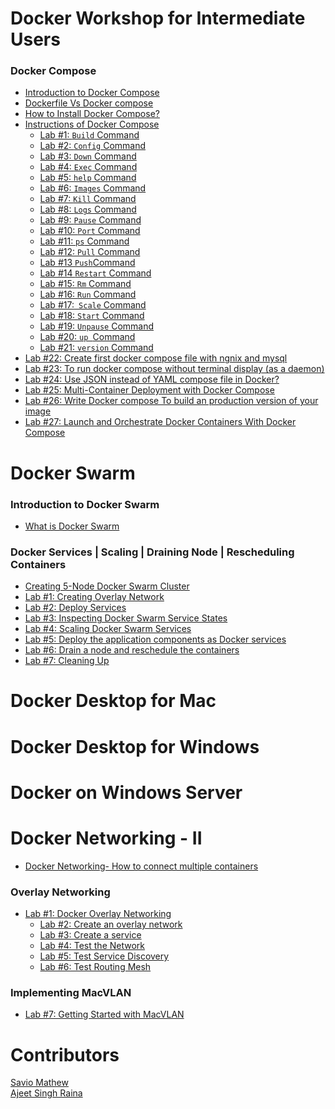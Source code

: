 # Docker Workshop for Intermediate Users

### Docker Compose

- [Introduction to Docker Compose]()<br>
- [Dockerfile Vs Docker compose ]()<br>
- [How to Install Docker Compose? ]()<br>
- [Instructions of Docker Compose]()<br>
     - [Lab #1: `Build` Command ]()<br>
     - [Lab #2: `Config` Command ]()<br>
     - [Lab #3: `Down` Command  ]()<br>
     - [Lab #4: `Exec` Command ]()<br>
     - [Lab #5: `help` Command ]()<br>
     - [Lab #6: `Images` Command ]()<br>
     - [Lab #7: `Kill` Command ]()<br>
     - [Lab #8: `Logs` Command ]()<br>
     - [Lab #9:  `Pause` Command ]()<br>
     - [Lab #10: `Port` Command ]()<br>
     - [Lab #11: `ps` Command ]()<br>
     - [Lab #12: `Pull` Command ]()<br>
     - [Lab #13 ` Push `Command ]()<br>
     - [Lab #14 `Restart` Command ]()<br>
     - [Lab #15: `Rm` Command ]()<br>
     - [Lab #16: `Run` Command ]()<br>
     - [Lab #17:` Scale` Command]()<br>
     - [Lab #18: `Start` Command]()<br>
     - [Lab #19: `Unpause` Command ]()<br>
     - [Lab #20:  `up `Command ]()<br>
     - [Lab #21:  `version` Command]()<br>
- [Lab #22: Create first docker compose file with ngnix and mysql]()<br>
- [Lab #23: To run docker compose without terminal display (as a daemon) ]()<br> 
- [Lab #24: Use JSON instead of YAML compose file in Docker?]()<br>
- [Lab #25: Multi-Container Deployment with Docker Compose ]()<br>
- [Lab #26: Write Docker compose To build an production version of your image]()<br>
- [Lab #27: Launch and Orchestrate Docker Containers With Docker Compose ]()<br>

# Docker Swarm

### Introduction to Docker Swarm

- [What is Docker Swarm](./what-is-docker-swarm.md)<br>

### Docker Services | Scaling | Draining Node | Rescheduling Containers

- [Creating 5-Node Docker Swarm Cluster](./getting-started-with-swarm.md)<br>
- [Lab #1: Creating Overlay Network](./lab1-docker-network-overlay.md)<br>
- [Lab #2: Deploy Services ](./lab2-deploy-services.md)<br>
- [Lab #3: Inspecting Docker Swarm Service States](./lab3-inspect-services.md)<br>
- [Lab #4: Scaling Docker Swarm Services](./lab4-scaling-services.md)<br>
- [Lab #5: Deploy the application components as Docker services ](./lab5-deploy-app-component-as-docker-services.md)<br>
- [Lab #6: Drain a node and reschedule the containers](./lab6-drain-a-node-reschedule-md)<br>
- [Lab #7: Cleaning Up ](./lab7-cleaning-up.md)<br>




# Docker Desktop for Mac


# Docker Desktop for Windows


# Docker on Windows Server



# Docker Networking - II

- [Docker Networking- How to connect multiple containers]()<br>

### Overlay Networking

- [Lab #1: Docker Overlay Networking]()
   - [Lab #2: Create an overlay network]()
   - [Lab #3: Create a service]()
   - [Lab #4: Test the Network]()
   - [Lab #5: Test Service Discovery](https://github.com/collabnix/dockerlabs/blob/master/intermediate/workshop/networking/Lab%20%235:Test_Service_Discovery.md)
   - [Lab #6: Test Routing Mesh]()

### Implementing MacVLAN

- [Lab #7: Getting Started with MacVLAN](networking/lab7-macvlan.md)


# Contributors

[Savio Mathew](https://www.linkedin.com/in/saviovettoor)<br>
[Ajeet Singh Raina](https://github.com/ajeetraina)
 
